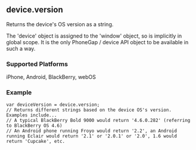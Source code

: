 device.version
--------------
Returns the device's OS version as a string.

The 'device' object is assigned to the 'window' object, so is implicitly in global scope. It is the only PhoneGap / device API object to be available in such a way.

### Supported Platforms ###
iPhone, Android, BlackBerry, webOS

### Example ###
    var deviceVersion = device.version;
    // Returns different strings based on the device OS's version. Examples include...
    // A typical BlackBerry Bold 9000 would return '4.6.0.282' (referring to BlackBerry OS 4.6)
    // An Android phone running Froyo would return '2.2', an Android running Eclair would return '2.1' or '2.0.1' or '2.0', 1.6 would return 'Cupcake', etc.